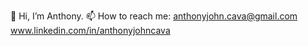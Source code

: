 👋 Hi, I’m Anthony.
📫 How to reach me: anthonyjohn.cava@gmail.com
www.linkedin.com/in/anthonyjohncava
